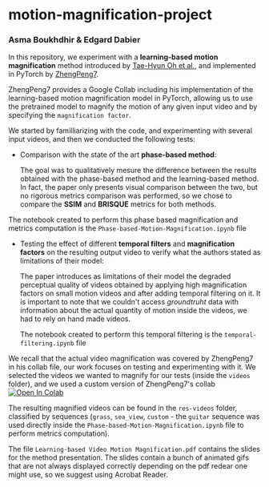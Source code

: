 # motion-magnification-project
### Asma Boukhdhir & Edgard Dabier

In this repository, we experiment with a **learning-based motion magnification** method introduced by [Tae-Hyun Oh et al.](https://people.csail.mit.edu/tiam/deepmag/), and implemented in PyTorch by [ZhengPeng7](https://github.com/ZhengPeng7/motion_magnification_learning-based).

ZhengPeng7 provides a Google Collab including his implementation of the learning-based motion magnification model in PyTorch, allowing us to use the pretrained model to magnify the motion of any given input video and by specifying the `magnification factor`.

We started by familliarizing with the code, and experimenting with several input videos, and then we conducted the following tests:

- Comparison with the state of the art **phase-based method**:

    The goal was to qualitatively mesure the difference between the results obtained with the phase-based method and the learning-based method. In fact, the paper only presents visual comparison between the two, but no rigorous metrics comparison was performed, so we chose to compare the **SSIM** and **BRISQUE** metrics for both methods.

The notebook created to perform this phase based magnification and metrics computation is the `Phase-based-Motion-Magnification.ipynb` file

  
- Testing the effect of different **temporal filters** and **magnification factors** on the resulting output video to verify what the authors stated as limitations of their model:
  
    The paper introduces as limitations of their model the degraded perceptual quality of videos obtained by applying high magnification factors on small motion videos and after adding temporal filtering on it. It is important to note that we couldn't access *groundtruht* data with information about the actual quantity of motion inside the videos, we had to rely on hand made videos.

  The notebook created to perform this temporal filtering is the `temporal-filtering.ipynb` file

We recall that the actual video magnification was covered by ZhengPeng7 in his collab file, our work focuses on testing and experimenting with it. We selected the videos we wanted to magnify for our tests (inside the `videos` folder), and we used a custom version of ZhengPeng7's collab  [![Open In Colab](https://colab.research.google.com/assets/colab-badge.svg)]([https://colab.research.google.com/drive/1inOucehJXUAVBlRhZvo650SoOPLKQFNv#scrollTo=BjgKRohk7Q5M](https://colab.research.google.com/drive/1dATor77-4c_L4jbWcFrPxMF64WdHG_Xh#scrollTo=FUX3pb77Axr0))

The resulting magnified videos can be found in the `res-videos` folder, classified by sequences (`grass`, `sea_view`, `custom` - the `guitar` sequence was used directly inside the `Phase-based-Motion-Magnification.ipynb` file to perform metrics computation).

The file `Learning-based Video Motion Magnification.pdf` contains the slides for the method presentation. The slides contain a bunch of animated gifs that are not always displayed correctly depending on the pdf redear one might use, so we suggest using Acrobat Reader.

